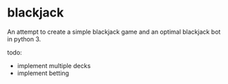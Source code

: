 blackjack
=========
An attempt to create a simple blackjack game and an optimal blackjack bot in python 3.

todo:

* implement multiple decks
* implement betting
